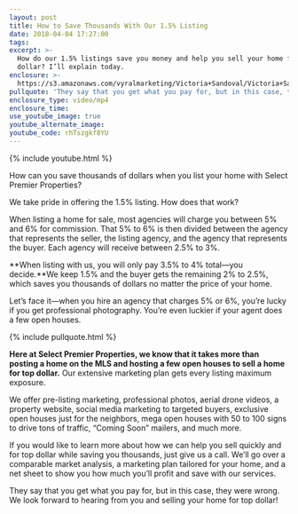 ```yaml
---
layout: post
title: How to Save Thousands With Our 1.5% Listing
date: 2018-04-04 17:27:00
tags:
excerpt: >-
  How do our 1.5% listings save you money and help you sell your home for top
  dollar? I’ll explain today.
enclosure: >-
  https://s3.amazonaws.com/vyralmarketing/Victoria+Sandoval/Victoria+Sandoval+-+San+Diego+Realtor-+How+to+Save+Thousands+With+Our+1.5%2525+Listing.mp4
pullquote: 'They say that you get what you pay for, but in this case, they were wrong.'
enclosure_type: video/mp4
enclosure_time:
use_youtube_image: true
youtube_alternate_image:
youtube_code: rhTszgkf8YU
---
```


{% include youtube.html %}

How can you save thousands of dollars when you list your home with Select Premier Properties?

We take pride in offering the 1.5% listing. How does that work?

When listing a home for sale, most agencies will charge you between 5% and 6% for commission. That 5% to 6% is then divided between the agency that represents the seller, the listing agency, and the agency that represents the buyer. Each agency will receive between 2.5% to 3%.

**When listing with us, you will only pay 3.5% to 4% total—you decide.**We keep 1.5% and the buyer gets the remaining 2% to 2.5%, which saves you thousands of dollars no matter the price of your home.

Let’s face it—when you hire an agency that charges 5% or 6%, you’re lucky if you get professional photography. You’re even luckier if your agent does a few open houses.

{% include pullquote.html %}

**Here at Select Premier Properties, we know that it takes more than posting a home on the MLS and hosting a few open houses to sell a home for top dollar.** Our extensive marketing plan gets every listing maximum exposure.

We offer pre-listing marketing, professional photos, aerial drone videos, a property website, social media marketing to targeted buyers, exclusive open houses just for the neighbors, mega open houses with 50 to 100 signs to drive tons of traffic, “Coming Soon” mailers, and much more.

If you would like to learn more about how we can help you sell quickly and for top dollar while saving you thousands, just give us a call. We’ll go over a comparable market analysis, a marketing plan tailored for your home, and a net sheet to show you how much you’ll profit and save with our services.

They say that you get what you pay for, but in this case, they were wrong. We look forward to hearing from you and selling your home for top dollar!
